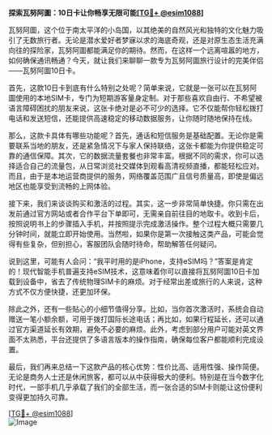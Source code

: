 **探索瓦努阿圖：10日卡让你畅享无限可能[[TG💪+ @esim1088](https://t.me/s/esim1088)]**

瓦努阿圖，这个位于南太平洋的小岛国，以其绝美的自然风光和独特的文化魅力吸引了无数旅行者。无论是潜水爱好者梦寐以求的海底奇观，还是对原生态生活充满向往的探险家，瓦努阿圖都能满足你的期待。然而，在这样一个远离喧嚣的地方，如何确保通讯畅通？今天，就让我们来聊聊一款专为瓦努阿圖旅行设计的完美伴侣——瓦努阿圖10日卡。

首先，这款10日卡到底有什么特别之处呢？简单来说，它就是一张可以在瓦努阿圖使用的本地SIM卡，专门为短期游客量身定制。对于那些喜欢自由行、不希望被语言障碍困扰的朋友来说，这张卡绝对是必不可少的选择。它不仅能帮你轻松拨打电话和发送短信，还能提供高速稳定的移动数据服务，让你随时随地保持在线。

那么，这款卡具体有哪些功能呢？首先，通话和短信服务是基础配置。无论你是需要联系当地的朋友，还是紧急情况下与家人保持联络，这张卡都能为你提供稳定可靠的通信保障。其次，它的数据流量套餐也非常丰富。根据不同的需求，你可以选择适合自己的流量包，从日常浏览社交媒体到观看高清视频直播，都能轻松应对。而且，由于是本地运营商提供的服务，网络覆盖范围广且信号质量高，即使是偏远地区也能享受到流畅的上网体验。

接下来，我们来谈谈购买和激活的过程。其实，这一步非常简单快捷。你只需在出发前通过官方网站或者合作平台下单即可，无需亲自前往目的地取卡。收到卡后，按照说明书上的步骤插入手机，并按照提示完成激活操作。整个过程大概只需要几分钟时间，就能立即开始使用。当然啦，如果你是第一次接触这类产品，可能会觉得有些复杂，但别担心，客服团队会随时待命，帮助解答任何疑问。

说到这里，可能有人会问：“我平时用的是iPhone，支持eSIM吗？”答案是肯定的！现代智能手机普遍支持eSIM技术，这意味着你可以直接将瓦努阿圖10日卡加载到设备中，省去了传统物理SIM卡的麻烦。对于经常出差或旅行的人来说，这种方式不仅方便快捷，还更加环保。

除此之外，还有一些贴心的小细节值得分享。比如，当你首次激活时，系统会自动赠送一笔小额余额，可用于拨打国际长途电话；再比如，如果行程延长，还可以通过官方渠道延长有效期，避免不必要的麻烦。此外，考虑到部分用户可能对英文界面不太熟悉，平台还提供了多语言版本的操作指南，确保每位客户都能顺利完成设置。

最后，我们再来总结一下这款产品的核心优势：性价比高、适用性强、操作简便。无论是商务人士还是休闲旅客，都可以从中获得极大的便利。特别是在当今数字化时代，一部手机几乎承载了我们的全部生活，而一张合适的SIM卡则能让这份便利变得更加持久可靠。

[[TG💪+ @esim1088](https://t.me/s/esim1088)]  
![Image](https://i.postimg.cc/4NQfJmqS/Snipaste-2025-05-13-00-14-12.png)